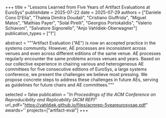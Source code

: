 +++
title = "Lessons Learned from Five Years of Artifact Evaluations at EuroSys"
publishdate = 2025-07-22
date = 2025-07-29
authors = ["Daniele Cono D'Elia", "Thaleia Dimitra Doudali", "Cristiano Giuffrida", "Miguel Matos", "Mathias Payer", "Solal Pirelli", "Georgios Portokalidis", "Valerio Schiavoni", "Salvatore Signorello", "Anjo Vahldiek-Oberwagner"]
publication_types = ["1"]

abstract = """Artifact Evaluation (“AE”) is now an accepted practice in the
systems community. However, AE processes are inconsistent across venues and even
across different editions of the same venue. AE processes regularly encounter
the same problems across venues and years. Based on our collective experience in
chairing various and heterogeneous AE committees for five consecutive editions
of EuroSys, a large systems conference, we present the challenges we believe
most pressing. We propose concrete steps to address these challenges in future
AEs, serving as guidelines for future chairs and AE committees."""

selected = false
publication = "*In Proceedings of the ACM Conference on Reproducibility and Replicability (ACM REP)*"
url_pdf="https://vahldiek.github.io/files/acmrep-5yeareurosysae.pdf"
awards=''
projects=["artifact-eval"]
+++

